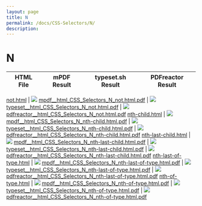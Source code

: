 ```yaml
---
layout: page
title: N
permalink: /docs/CSS-Selectors/N/
description: 
---
```


# N
HTML File | mPDF Result | typeset.sh Result | PDFreactor Result
------------ | ------------- | ------------- | -------------

[not.html](/html/CSS%20Selectors/N/not.html) | ![](result/mpdf__html_CSS_Selectors_N_not.html.png) [mpdf__html_CSS_Selectors_N_not.html.pdf](result/mpdf__html_CSS_Selectors_N_not.html.pdf) | ![](result/typeset__html_CSS_Selectors_N_not.html.png) [typeset__html_CSS_Selectors_N_not.html.pdf](result/typeset__html_CSS_Selectors_N_not.html.pdf) | ![](result/pdfreactor__html_CSS_Selectors_N_not.html.png) [pdfreactor__html_CSS_Selectors_N_not.html.pdf](result/pdfreactor__html_CSS_Selectors_N_not.html.pdf)
[nth-child.html](/html/CSS%20Selectors/N/nth-child.html) | ![](result/mpdf__html_CSS_Selectors_N_nth-child.html.png) [mpdf__html_CSS_Selectors_N_nth-child.html.pdf](result/mpdf__html_CSS_Selectors_N_nth-child.html.pdf) | ![](result/typeset__html_CSS_Selectors_N_nth-child.html.png) [typeset__html_CSS_Selectors_N_nth-child.html.pdf](result/typeset__html_CSS_Selectors_N_nth-child.html.pdf) | ![](result/pdfreactor__html_CSS_Selectors_N_nth-child.html.png) [pdfreactor__html_CSS_Selectors_N_nth-child.html.pdf](result/pdfreactor__html_CSS_Selectors_N_nth-child.html.pdf)
[nth-last-child.html](/html/CSS%20Selectors/N/nth-last-child.html) | ![](result/mpdf__html_CSS_Selectors_N_nth-last-child.html.png) [mpdf__html_CSS_Selectors_N_nth-last-child.html.pdf](result/mpdf__html_CSS_Selectors_N_nth-last-child.html.pdf) | ![](result/typeset__html_CSS_Selectors_N_nth-last-child.html.png) [typeset__html_CSS_Selectors_N_nth-last-child.html.pdf](result/typeset__html_CSS_Selectors_N_nth-last-child.html.pdf) | ![](result/pdfreactor__html_CSS_Selectors_N_nth-last-child.html.png) [pdfreactor__html_CSS_Selectors_N_nth-last-child.html.pdf](result/pdfreactor__html_CSS_Selectors_N_nth-last-child.html.pdf)
[nth-last-of-type.html](/html/CSS%20Selectors/N/nth-last-of-type.html) | ![](result/mpdf__html_CSS_Selectors_N_nth-last-of-type.html.png) [mpdf__html_CSS_Selectors_N_nth-last-of-type.html.pdf](result/mpdf__html_CSS_Selectors_N_nth-last-of-type.html.pdf) | ![](result/typeset__html_CSS_Selectors_N_nth-last-of-type.html.png) [typeset__html_CSS_Selectors_N_nth-last-of-type.html.pdf](result/typeset__html_CSS_Selectors_N_nth-last-of-type.html.pdf) | ![](result/pdfreactor__html_CSS_Selectors_N_nth-last-of-type.html.png) [pdfreactor__html_CSS_Selectors_N_nth-last-of-type.html.pdf](result/pdfreactor__html_CSS_Selectors_N_nth-last-of-type.html.pdf)
[nth-of-type.html](/html/CSS%20Selectors/N/nth-of-type.html) | ![](result/mpdf__html_CSS_Selectors_N_nth-of-type.html.png) [mpdf__html_CSS_Selectors_N_nth-of-type.html.pdf](result/mpdf__html_CSS_Selectors_N_nth-of-type.html.pdf) | ![](result/typeset__html_CSS_Selectors_N_nth-of-type.html.png) [typeset__html_CSS_Selectors_N_nth-of-type.html.pdf](result/typeset__html_CSS_Selectors_N_nth-of-type.html.pdf) | ![](result/pdfreactor__html_CSS_Selectors_N_nth-of-type.html.png) [pdfreactor__html_CSS_Selectors_N_nth-of-type.html.pdf](result/pdfreactor__html_CSS_Selectors_N_nth-of-type.html.pdf)
